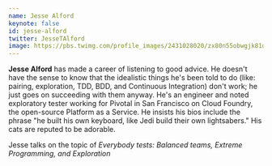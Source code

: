 ```yaml
---
name: Jesse Alford
keynote: false
id: jesse-alford
twitter: JesseTAlford
image: https://pbs.twimg.com/profile_images/2431028020/zx80n55obwgjk81dei4f.jpeg
---
```

**Jesse Alford** has made a career of listening to good advice. He doesn't have the sense to know that the idealistic things he's been told to do (like: pairing, exploration, TDD, BDD, and Continuous Integration) don't work; he just goes on succeeding with them anyway. He's an engineer and noted exploratory tester working for Pivotal in San Francisco on Cloud Foundry, the open-source Platform as a Service. He insists his bios include the phrase "he built his own keyboard, like Jedi build their own lightsabers." His cats are reputed to be adorable.

Jesse talks on the topic of *Everybody tests: Balanced teams, Extreme Programming, and Exploration*
